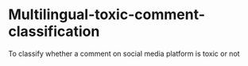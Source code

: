 # Multilingual-toxic-comment-classification
To classify whether a comment on social media platform is toxic or not

